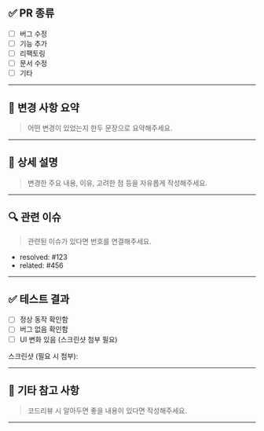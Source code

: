 ## ✅ PR 종류

- [ ] 버그 수정
- [ ] 기능 추가
- [ ] 리팩토링
- [ ] 문서 수정
- [ ] 기타

---

## 📌 변경 사항 요약

> 어떤 변경이 있었는지 한두 문장으로 요약해주세요.

---

## 📝 상세 설명

> 변경한 주요 내용, 이유, 고려한 점 등을 자유롭게 작성해주세요.

---

## 🔍 관련 이슈

> 관련된 이슈가 있다면 번호를 연결해주세요.

- resolved: #123
- related: #456

---

## ✅ 테스트 결과

- [ ] 정상 동작 확인함
- [ ] 버그 없음 확인함
- [ ] UI 변화 있음 (스크린샷 첨부 필요)

스크린샷 (필요 시 첨부):

---

## 🧩 기타 참고 사항

> 코드리뷰 시 알아두면 좋을 내용이 있다면 작성해주세요.

---


